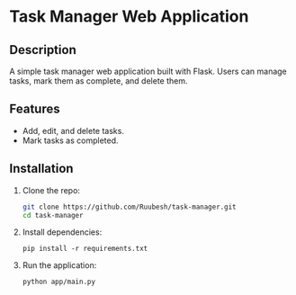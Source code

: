 # Task Manager Web Application

## Description
A simple task manager web application built with Flask. Users can manage tasks, mark them as complete, and delete them.

## Features
- Add, edit, and delete tasks.
- Mark tasks as completed.

## Installation
1. Clone the repo:
   ```bash
   git clone https://github.com/Ruubesh/task-manager.git
   cd task-manager
2. Install dependencies:
   ```
   pip install -r requirements.txt
4. Run the application:
   ```bash
   python app/main.py
